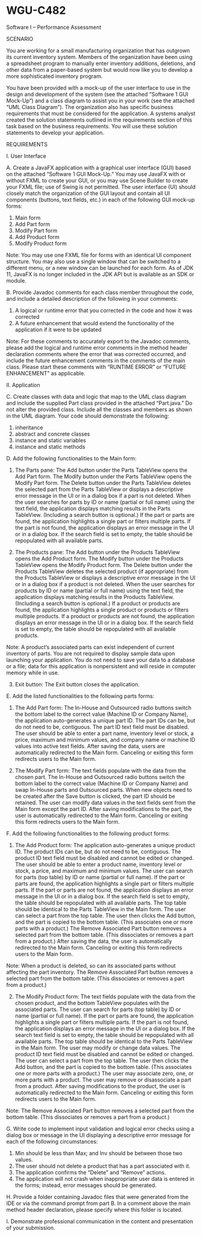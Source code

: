 # WGU-C482
Software I – Performance Assessment


SCENARIO

You are working for a small manufacturing organization that has outgrown its current inventory system. Members of the organization have been using a spreadsheet program to manually enter inventory additions, deletions, and other data from a paper-based system but would now like you to develop a more sophisticated inventory program.

You have been provided with a mock-up of the user interface to use in the design and development of the system (see the attached “Software 1 GUI Mock-Up”) and a class diagram to assist you in your work (see the attached “UML Class Diagram”). The organization also has specific business requirements that must be considered for the application. A systems analyst created the solution statements outlined in the requirements section of this task based on the business requirements. You will use these solution statements to develop your application.

REQUIREMENTS

I.  User Interface

A.  Create a JavaFX application with a graphical user interface (GUI) based on the attached “Software 1 GUI Mock-Up.” You may use JavaFX with or without FXML to create your GUI, or you may use Scene Builder to create your FXML file; use of Swing is not permitted. The user interface (UI) should closely match the organization of the GUI layout and contain all UI components (buttons, text fields, etc.) in each of the following GUI mock-up forms:
  1.  Main form
  2.  Add Part form
  3.  Modify Part form
  4.  Add Product form
  5.  Modify Product form

Note: You may use one FXML file for forms with an identical UI component structure. You may also use a single window that can be switched to a different menu, or a new window can be launched for each form. As of JDK 11, JavaFX is no longer included in the JDK API but is available as an SDK or module.

B.  Provide Javadoc comments for each class member throughout the code, and include a detailed description of the following in your comments:
  1. A logical or runtime error that you corrected in the code and how it was corrected
  2. A future enhancement that would extend the functionality of the application if it were to be updated

Note: For these comments to accurately export to the Javadoc comments, please add the logical and runtime error comments in the method header declaration comments where the error that was corrected occurred, and include the future enhancement comments in the comments of the main class. Please start these comments with “RUNTIME ERROR” or “FUTURE ENHANCEMENT” as applicable.


II.  Application

C.  Create classes with data and logic that map to the UML class diagram and include the supplied Part class provided in the attached “Part.java.” Do not alter the provided class. Include all the classes and members as shown in the UML diagram. Your code should demonstrate the following:
  1.   inheritance
  2.  abstract and concrete classes
  3.  instance and static variables
  4.   instance and static methods

D.  Add the following functionalities to the Main form:

1.  The Parts pane: The Add button under the Parts TableView opens the Add Part form. The Modify button under the Parts TableView opens the Modify Part form. The Delete button under the Parts TableView deletes the selected part from the Parts TableView or displays a descriptive error message in the UI or in a dialog box if a part is not deleted. When the user searches for parts by ID or name (partial or full name) using the text field, the application displays matching results in the Parts TableView. (Including a search button is optional.) If the part or parts are found, the application highlights a single part or filters multiple parts. If the part is not found, the application displays an error message in the UI or in a dialog box. If the search field is set to empty, the table should be repopulated with all available parts.

2.  The Products pane: The Add button under the Products TableView opens the Add Product form. The Modify button under the Products TableView opens the Modify Product form. The Delete button under the Products TableView deletes the selected product (if appropriate) from the Products TableView or displays a descriptive error message in the UI or in a dialog box if a product is not deleted. When the user searches for products by ID or name (partial or full name) using the text field, the application displays matching results in the Products TableView. (Including a search button is optional.) If a product or products are found, the application highlights a single product or products or filters multiple products. If a product or products are not found, the application displays an error message in the UI or in a dialog box. If the search field is set to empty, the table should be repopulated with all available products.

Note: A product’s associated parts can exist independent of current inventory of parts. You are not required to display sample data upon launching your application. You do not need to save your data to a database or a file; data for this application is nonpersistent and will reside in computer memory while in use.

3.  Exit button: The Exit button closes the application.

E.  Add the listed functionalities to the following parts forms:
1.  The Add Part form: The In-House and Outsourced radio buttons switch the bottom label to the correct value (Machine ID or Company Name), the application auto-generates a unique part ID. The part IDs can be, but do not need to be, contiguous. The part ID text field must be disabled. The user should be able to enter a part name, inventory level or stock, a price, maximum and minimum values, and company name or machine ID values into active text fields. After saving the data, users are automatically redirected to the Main form. Canceling or exiting this form redirects users to the Main form.

2.  The Modify Part form: The text fields populate with the data from the chosen part. The In-House and Outsourced radio buttons switch the bottom label to the correct value (Machine ID or Company Name) and swap In-House parts and Outsourced parts. When new objects need to be created after the Save button is clicked, the part ID should be retained. The user can modify data values in the text fields sent from the Main form except the part ID. After saving modifications to the part, the user is automatically redirected to the Main form. Canceling or exiting this form redirects users to the Main form.

F.  Add the following functionalities to the following product forms:
1.  The Add Product form: The application auto-generates a unique product ID. The product IDs can be, but do not need to be, contiguous. The product ID text field must be disabled and cannot be edited or changed. The user should be able to enter a product name, inventory level or stock, a price, and maximum and minimum values. The user can search for parts (top table) by ID or name (partial or full name). If the part or parts are found, the application highlights a single part or filters multiple parts. If the part or parts are not found, the application displays an error message in the UI or in a dialog box. If the search field is set to empty, the table should be repopulated with all available parts. The top table should be identical to the Parts TableView in the Main form. The user can select a part from the top table. The user then clicks the Add button, and the part is copied to the bottom table. (This associates one or more parts with a product.) The Remove Associated Part button removes a selected part from the bottom table. (This dissociates or removes a part from a product.) After saving the data, the user is automatically redirected to the Main form. Canceling or exiting this form redirects users to the Main form.

Note: When a product is deleted, so can its associated parts without affecting the part inventory. The Remove Associated Part button removes a selected part from the bottom table. (This dissociates or removes a part from a product.)

2.  The Modify Product form: The text fields populate with the data from the chosen product, and the bottom TableView populates with the associated parts. The user can search for parts (top table) by ID or name (partial or full name). If the part or parts are found, the application highlights a single part or filters multiple parts. If the part is not found, the application displays an error message in the UI or a dialog box. If the search text field is set to empty, the table should be repopulated with all available parts. The top table should be identical to the Parts TableView in the Main form. The user may modify or change data values. The product ID text field must be disabled and cannot be edited or changed. The user can select a part from the top table. The user then clicks the Add button, and the part is copied to the bottom table. (This associates one or more parts with a product.) The user may associate zero, one, or more parts with a product. The user may remove or disassociate a part from a product. After saving modifications to the product, the user is automatically redirected to the Main form. Canceling or exiting this form redirects users to the Main form.

Note: The Remove Associated Part button removes a selected part from the bottom table. (This dissociates or removes a part from a product.)

G.  Write code to implement input validation and logical error checks using a dialog box or message in the UI displaying a descriptive error message for each of the following circumstances:
1. Min should be less than Max; and Inv should be between those two values.
2. The user should not delete a product that has a part associated with it.
3.  The application confirms the “Delete” and “Remove” actions.
4.  The application will not crash when inappropriate user data is entered in the forms; instead, error messages should be generated.

H.  Provide a folder containing Javadoc files that were generated from the IDE or via the command prompt from part B. In a comment above the main method header declaration, please specify where this folder is located.

I.  Demonstrate professional communication in the content and presentation of your submission.
